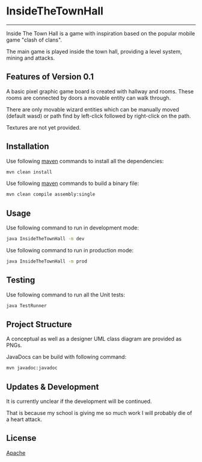 # InsideTheTownHall

---

Inside The Town Hall is a game with inspiration based on the popular mobile game "clash of clans".

The main game is played inside the town hall, providing a level system, mining and attacks.

## Features of Version 0.1
A basic pixel graphic game board is created with hallway and rooms. These rooms are connected by doors
a movable entity can walk through.

There are only movable wizard entities which can be manually moved (default wasd) or path find by left-click
followed by right-click on the path.

Textures are not yet provided.

## Installation

Use following [maven](https://maven.apache.org/) commands to install all the dependencies:
```bash
mvn clean install
```
Use following [maven](https://maven.apache.org/) commands to build a binary file:
```bash
mvn clean compile assembly:single
```
## Usage

Use following command to run in development mode:
```bash
java InsideTheTownHall -m dev
```
Use following command to run in production mode:
```bash
java InsideTheTownHall -m prod
```

## Testing

Use following command to run all the Unit tests:
```bash
java TestRunner
```

## Project Structure

A conceptual as well as a designer UML class diagram are provided as PNGs.

JavaDocs can be build with following command:
```bash
mvn javadoc:javadoc
```

## Updates & Development

It is currently unclear if the development will be continued.

That is because my school is giving me so much work I will probably die of a heart attack.

## License

[Apache](../../../../../LICENSE)